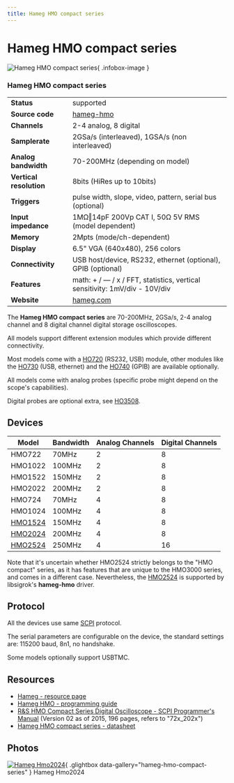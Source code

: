 ```yaml
---
title: Hameg HMO compact series
---
```


# Hameg HMO compact series

<div class="infobox" markdown>

![Hameg HMO compact series](./img/Hameg_HMO2024.png){ .infobox-image }

### Hameg HMO compact series

| | |
|---|---|
| **Status** | supported |
| **Source code** | [hameg-hmo](https://github.com/OpenTraceLab/OpenTraceCapture/tree/main/src/hardware/hameg-hmo) |
| **Channels** | 2-4 analog, 8 digital |
| **Samplerate** | 2GSa/s (interleaved), 1GSA/s (non interleaved) |
| **Analog bandwidth** | 70-200MHz (depending on model) |
| **Vertical resolution** | 8bits (HiRes up to 10bits) |
| **Triggers** | pulse width, slope, video, pattern, serial bus (optional) |
| **Input impedance** | 1MΩ‖14pF 200Vp CAT I, 50Ω 5V RMS (model dependent) |
| **Memory** | 2Mpts (mode/ch-dependent) |
| **Display** | 6.5" VGA (640x480), 256 colors |
| **Connectivity** | USB host/device, RS232, ethernet (optional), GPIB (optional) |
| **Features** | math: + / — / x / FFT, statistics, vertical sensitivity: 1mV/div - 10V/div |
| **Website** | [hameg.com](http://www.hameg.com/0.616.0.html) |

</div>

The **Hameg HMO compact series** are 70-200MHz, 2GSa/s, 2-4 analog channel and 8 digital channel digital storage oscilloscopes.

All models support different extension modules which provide different connectivity.

Most models come with a [HO720](https://sigrok.org/wiki/Hameg_HO720) (RS232, USB) module, other modules like the [HO730](https://sigrok.org/wiki/Hameg_HO730) (USB, ethernet) and the [HO740](/w/index.php?title=Hameg_HO740&action=edit&redlink=1) (GPIB) are available optionally.

All models come with analog probes (specific probe might depend on the scope's capabilities).

Digital probes are optional extra, see [HO3508](https://sigrok.org/wiki/Hameg_HO3508).

## Devices
| Model | Bandwidth | Analog Channels | Digital Channels |
|---|---|---|---|
| HMO722 | 70MHz | 2 | 8 |
| HMO1022 | 100MHz | 2 | 8 |
| HMO1522 | 150MHz | 2 | 8 |
| HMO2022 | 200MHz | 2 | 8 |
| HMO724 | 70MHz | 4 | 8 |
| HMO1024 | 100MHz | 4 | 8 |
| [ HMO1524](https://sigrok.org/wiki/Hameg_HMO1524) | 150MHz | 4 | 8 |
| [ HMO2024](https://sigrok.org/wiki/Hameg_HMO2024) | 200MHz | 4 | 8 |
| [ HMO2524](https://sigrok.org/wiki/Hameg_HMO2524) | 250MHz | 4 | 16 |

Note that it's uncertain whether HMO2524 strictly belongs to the "HMO compact" series, as it has features that are unique to the HMO3000 series, and comes in a different case. Nevertheless, the [HMO2524](https://sigrok.org/wiki/Hameg_HMO2524) is supported by libsigrok's **hameg-hmo** driver.

## Protocol

All the devices use same [SCPI](https://sigrok.org/wiki/IEEE-488) protocol.

The serial parameters are configurable on the device, the standard settings are: 115200 baud, 8n1, no handshake.

Some models optionally support USBTMC.

## Resources
- [Hameg - resource page](http://www.hameg.com/manuals.0.html?no_cache=1)
- [Hameg HMO - programming guide](http://midas.herts.ac.uk/helpsheets/hameg_scpi_hmo72.pdf)
- [R&S HMO Compact Series Digital Oscilloscope - SCPI Programmer's Manual](https://cdn.rohde-schwarz.com/pws/dl_downloads/dl_common_library/dl_manuals/gb_1/h/hmo72x_202x/HMO72x_202x_SCPI_ProgrammersManual_en_02.pdf) (Version 02 as of 2015, 196 pages, refers to "72x_202x")
- [Hameg HMO compact series - datasheet](http://www.soselectronic.cz/a_info/resource/l/hameg/HAMEG_Addendum_HMO_EN%5B1%5D.pdf)

## Photos

<div class="photo-grid" markdown>

[![Hameg Hmo2024](./img/Hameg_HMO2024.png)](./img/Hameg_HMO2024.png "Hameg Hmo2024"){ .glightbox data-gallery="hameg-hmo-compact-series" }
<span class="caption">Hameg Hmo2024</span>

</div>
